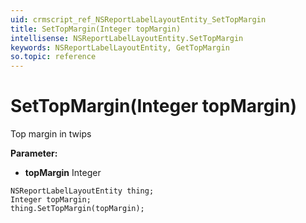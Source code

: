 ```yaml
---
uid: crmscript_ref_NSReportLabelLayoutEntity_SetTopMargin
title: SetTopMargin(Integer topMargin)
intellisense: NSReportLabelLayoutEntity.SetTopMargin
keywords: NSReportLabelLayoutEntity, GetTopMargin
so.topic: reference
---
```


# SetTopMargin(Integer topMargin)

Top margin in twips

**Parameter:** 
* **topMargin** Integer

```crmscript
NSReportLabelLayoutEntity thing;
Integer topMargin;
thing.SetTopMargin(topMargin);
```

